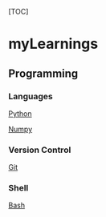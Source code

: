 [TOC]

# myLearnings

## Programming

### Languages

[Python](myLearningPython.md)

[Numpy](myLearningNumpy.md)

### Version Control

[Git](myLearningGit.md)

### Shell

[Bash](myLearningBash.md)

